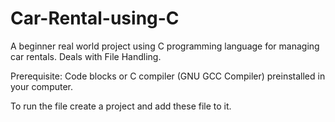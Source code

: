 # Car-Rental-using-C
A beginner real world project using C programming language for managing car rentals.
Deals with File Handling.

Prerequisite:
       Code blocks or C compiler (GNU GCC Compiler) preinstalled in your computer.
       
To run the file create a project and add these file to it.


       
